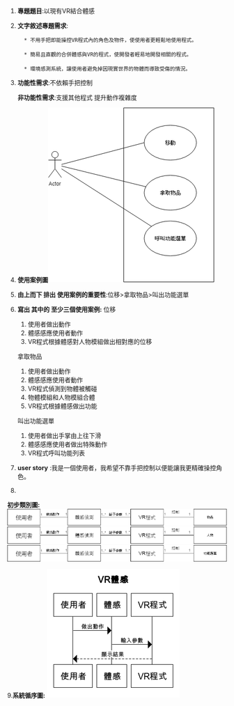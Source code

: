 
1. **專題題目**:以現有VR結合體感 
2. **文字敘述專題需求**:

         * 不用手把即能操控VR程式內的角色及物件，使使用者更輕鬆地使用程式。
         
         * 簡易且直觀的合併體感與VR的程式，使開發者輕易地開發相關的程式。
         
         * 環境感測系統，讓使用者避免掉因現實世界的物體而導致受傷的情況。
3. **功能性需求**:不依賴手把控制

   **非功能性需求**:支援其他程式 提升動作複雜度
4. **使用案例圖**![test](test.png)
5. **由上而下 排出 使用案例的重要性**:位移>拿取物品>叫出功能選單
6. **寫出 其中的 至少三個使用案例:**
   位移
   1. 使用者做出動作
   2. 體感感應使用者動作
   3. VR程式根據體感對人物模組做出相對應的位移
   
   拿取物品
   1. 使用者做出動作
   2. 體感感應使用者動作
   3. VR程式偵測到物體被觸碰
   4. 物體模組和人物模組合體
   5. VR程式根據體感做出功能
   
   叫出功能選單
   1. 使用者做出手掌由上往下滑
   2. 體感感應使用者做出特殊動作
   3. VR程式呼叫功能列表
   
7. **user story** :我是一個使用者，我希望不靠手把控制以便能讓我更精確操控角色。
8.
**初步類別圖:**
![object](object.png)
![avatar](avatar.png)
![option](option.png)

9.**系統循序圖:**
![system1](system1.png)
